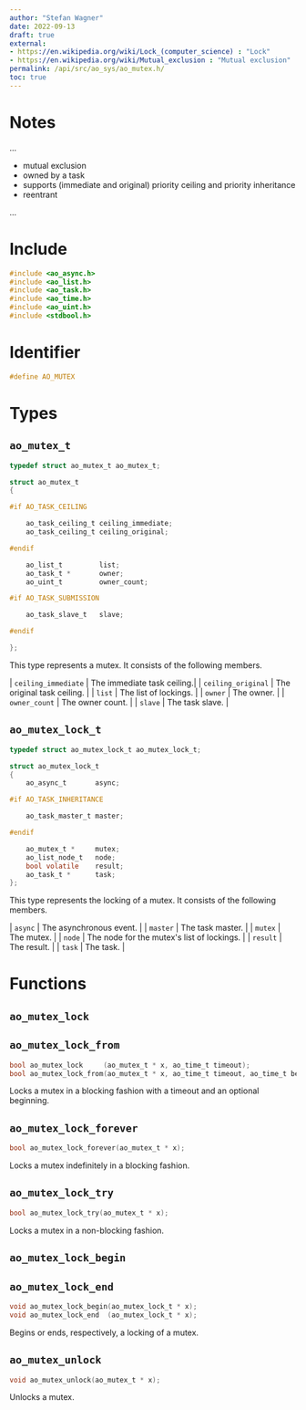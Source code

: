 ```yaml
---
author: "Stefan Wagner"
date: 2022-09-13
draft: true
external:
- https://en.wikipedia.org/wiki/Lock_(computer_science) : "Lock"
- https://en.wikipedia.org/wiki/Mutual_exclusion : "Mutual exclusion"
permalink: /api/src/ao_sys/ao_mutex.h/
toc: true
---
```


# Notes

...

- mutual exclusion
- owned by a task
- supports (immediate and original) priority ceiling and priority inheritance
- reentrant

...

# Include

```c
#include <ao_async.h>
#include <ao_list.h>
#include <ao_task.h>
#include <ao_time.h>
#include <ao_uint.h>
#include <stdbool.h>
```

# Identifier

```c
#define AO_MUTEX
```

# Types

## `ao_mutex_t`

```c
typedef struct ao_mutex_t ao_mutex_t;
```

```c
struct ao_mutex_t
{

#if AO_TASK_CEILING

    ao_task_ceiling_t ceiling_immediate;
    ao_task_ceiling_t ceiling_original;

#endif

    ao_list_t         list;
    ao_task_t *       owner;
    ao_uint_t         owner_count;

#if AO_TASK_SUBMISSION

    ao_task_slave_t   slave;

#endif

};
```

This type represents a mutex. It consists of the following members.

| `ceiling_immediate` | The immediate task ceiling.|
| `ceiling_original` | The original task ceiling. |
| `list` | The list of lockings. |
| `owner` | The owner. |
| `owner_count` | The owner count. |
| `slave` | The task slave. |

## `ao_mutex_lock_t`

```c
typedef struct ao_mutex_lock_t ao_mutex_lock_t;
```

```c
struct ao_mutex_lock_t
{
    ao_async_t       async;

#if AO_TASK_INHERITANCE

    ao_task_master_t master;

#endif

    ao_mutex_t *     mutex;
    ao_list_node_t   node;
    bool volatile    result;
    ao_task_t *      task;
};
```

This type represents the locking of a mutex. It consists of the following members.

| `async` | The asynchronous event. |
| `master` | The task master. |
| `mutex` | The mutex. |
| `node` | The node for the mutex's list of lockings. |
| `result` | The result. |
| `task` | The task. |

# Functions

## `ao_mutex_lock`
## `ao_mutex_lock_from`

```c
bool ao_mutex_lock     (ao_mutex_t * x, ao_time_t timeout);
bool ao_mutex_lock_from(ao_mutex_t * x, ao_time_t timeout, ao_time_t beginning);
```

Locks a mutex in a blocking fashion with a timeout and an optional beginning.

## `ao_mutex_lock_forever`

```c
bool ao_mutex_lock_forever(ao_mutex_t * x);
```

Locks a mutex indefinitely in a blocking fashion.

## `ao_mutex_lock_try`

```c
bool ao_mutex_lock_try(ao_mutex_t * x);
```

Locks a mutex in a non-blocking fashion.

## `ao_mutex_lock_begin`
## `ao_mutex_lock_end`

```c
void ao_mutex_lock_begin(ao_mutex_lock_t * x);
void ao_mutex_lock_end  (ao_mutex_lock_t * x);
```

Begins or ends, respectively, a locking of a mutex.

## `ao_mutex_unlock`

```c
void ao_mutex_unlock(ao_mutex_t * x);
```

Unlocks a mutex.
